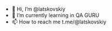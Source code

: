 - 👋 Hi, I’m @latskovskiy
- 🌱 I’m currently learning in QA GURU
- 📫 How to reach me t.me/@latskovskiy

<!---
latskovskiy/latskovskiy is a ✨ special ✨ repository because its `README.md` (this file) appears on your GitHub profile.
You can click the Preview link to take a look at your changes.
--->
